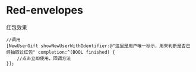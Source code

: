 # Red-envelopes
红包效果

    //调用
    [NewUserGift showNewUserWithIdentifier:@"这里是用户唯一标示，用来判断是否已经抽取过红包" completion:^(BOOL finished) {
        //点击立即使用，回调方法
    }];
